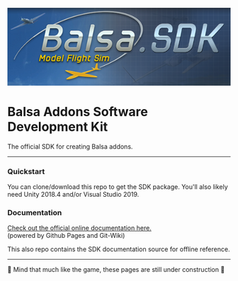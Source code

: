 ![](docs/assets/logo.png)

# Balsa Addons Software Development Kit
The official SDK for creating Balsa addons.

-----

### Quickstart
You can clone/download this repo to get the SDK package. You'll also likely need Unity 2018.4 and/or Visual Studio 2019.

### Documentation
[Check out the official online documentation here.](https://floatingorigininteractive.github.io/Balsa.SDK)  
(powered by Github Pages and Git-Wiki) 

This also repo contains the SDK documentation source for offline reference. 
  
  
  ------
  
:construction: Mind that much like the game, these pages are still under construction :construction:
